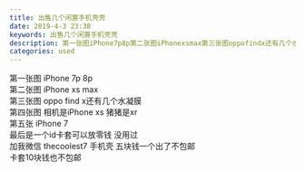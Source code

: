 ```yaml
---
title: 出售几个闲置手机壳壳
date: 2019-4-3 23:38
keywords: 出售几个闲置手机壳壳
description: 第一张图iPhone7p8p第二张图iPhonexsmax第三张图oppofindx还有几个水凝膜第四张图相机是iPhonexs猪猪是xr第五张iPhone7最后是一个id卡套可以放零钱没用过加我微信thecoolest7手机壳五块钱一个出
categories: used
---
```

<td class="t_f" id="postmessage_3388323">

第一张图 iPhone 7p 8p<br/>
第二张图 iPhone xs max<br/>
第三张图 oppo find x还有几个水凝膜<br/>
第四张图 相机是iPhone xs 猪猪是xr<br/>
第五张 iPhone 7<br/>
最后是一个id卡套可以放零钱 没用过<br/>
加我微信 thecoolest7 手机壳 五块钱一个出了<img alt="" border="0" class="zoom" data-cf-modified-200e0ac03b6f39112b34cc08-="" file="http://www.flw.ph//mobcent//app/data/phiz/default/09.png" id="aimg_D0W56" lazyloadthumb="1" onclick="" onmouseover="" src="http://www.flw.ph//mobcent//app/data/phiz/default/09.png"/>不包邮 <br/>
卡套10块钱也不包邮<br/>
<img alt="" border="0" class="zoom" data-cf-modified-200e0ac03b6f39112b34cc08-="" file="http://www.flw.ph/data/appbyme/upload/image/201904/03/J5o6uYBN6j0g.jpg" id="aimg_s5g5r" lazyloadthumb="1" onclick="" onmouseover="" src="http://www.flw.ph/data/appbyme/upload/image/201904/03/J5o6uYBN6j0g.jpg"/><br/>
<br/>
<img alt="" border="0" class="zoom" data-cf-modified-200e0ac03b6f39112b34cc08-="" file="http://www.flw.ph/data/appbyme/upload/image/201904/03/TdHodHzSTMgS.jpg" id="aimg_A5JoQ" lazyloadthumb="1" onclick="" onmouseover="" src="http://www.flw.ph/data/appbyme/upload/image/201904/03/TdHodHzSTMgS.jpg"/><br/>
<br/>
<img alt="" border="0" class="zoom" data-cf-modified-200e0ac03b6f39112b34cc08-="" file="http://www.flw.ph/data/appbyme/upload/image/201904/03/sEjxn6Wyjigj.jpg" id="aimg_fA163" lazyloadthumb="1" onclick="" onmouseover="" src="http://www.flw.ph/data/appbyme/upload/image/201904/03/sEjxn6Wyjigj.jpg"/><br/>
<br/>
<img alt="" border="0" class="zoom" data-cf-modified-200e0ac03b6f39112b34cc08-="" file="http://www.flw.ph/data/appbyme/upload/image/201904/03/uL98wt1s3ZKH.jpg" id="aimg_o1b5y" lazyloadthumb="1" onclick="" onmouseover="" src="http://www.flw.ph/data/appbyme/upload/image/201904/03/uL98wt1s3ZKH.jpg"/><br/>
<br/>
<img alt="" border="0" class="zoom" data-cf-modified-200e0ac03b6f39112b34cc08-="" file="http://www.flw.ph/data/appbyme/upload/image/201904/03/gDeswzNKxh1W.jpg" id="aimg_a4i5I" lazyloadthumb="1" onclick="" onmouseover="" src="http://www.flw.ph/data/appbyme/upload/image/201904/03/gDeswzNKxh1W.jpg"/><br/>
<br/>
<img alt="" border="0" class="zoom" data-cf-modified-200e0ac03b6f39112b34cc08-="" file="http://www.flw.ph/data/appbyme/upload/image/201904/03/Ae7XX09rQaxy.jpg" id="aimg_BDcRs" lazyloadthumb="1" onclick="" onmouseover="" src="http://www.flw.ph/data/appbyme/upload/image/201904/03/Ae7XX09rQaxy.jpg"/><br/>
<br/>
<img alt="" border="0" class="zoom" data-cf-modified-200e0ac03b6f39112b34cc08-="" file="http://www.flw.ph/data/appbyme/upload/image/201904/03/0D7fiQGxkD33.jpg" id="aimg_umPg6" lazyloadthumb="1" onclick="" onmouseover="" src="http://www.flw.ph/data/appbyme/upload/image/201904/03/0D7fiQGxkD33.jpg"/><br/>
<br/>
</td>
